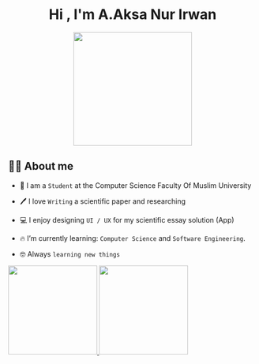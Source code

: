 <h1 align="center">Hi , I'm A.Aksa Nur Irwan </h1>
<p  align="center"><img src="https://media4.giphy.com/media/LOnt6uqjD9OexmQJRB/giphy.gif" width="240" height= "230">


## :sassy_man:  About me
- :school: I am a `Student` at the Computer Science Faculty Of Muslim University
- :pen: I love `Writing`  a scientific paper and researching
- :computer: I enjoy designing `UI / UX` for my scientific essay solution (App)
- :fire: I’m currently learning: `Computer Science` and `Software Engineering`.
- :nerd_face: Always `learning new things`
  
  <p align="center">
<a href="https://github.com/aaksa">
  <img height="180em" src="https://github-readme-stats-eight-theta.vercel.app/api?username=aaksa&show_icons=true&theme=algolia&include_all_commits=true&count_private=true"/>
  <img height="180em" src="https://github-readme-stats-eight-theta.vercel.app/api/top-langs/?username=aaksa&layout=compact&langs_count=8&theme=algolia"/>
</a>
</p>
